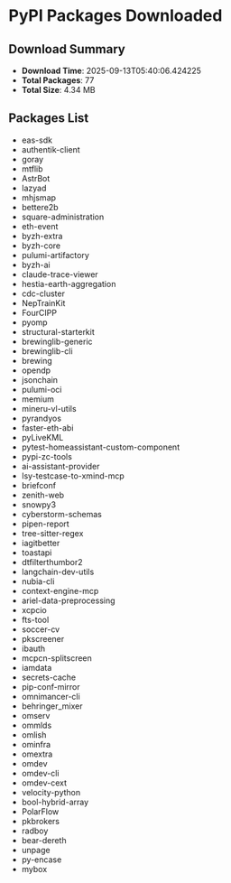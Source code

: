 # PyPI Packages Downloaded

## Download Summary
- **Download Time**: 2025-09-13T05:40:06.424225
- **Total Packages**: 77
- **Total Size**: 4.34 MB

## Packages List
- eas-sdk
- authentik-client
- goray
- mtflib
- AstrBot
- lazyad
- mhjsmap
- bettere2b
- square-administration
- eth-event
- byzh-extra
- byzh-core
- pulumi-artifactory
- byzh-ai
- claude-trace-viewer
- hestia-earth-aggregation
- cdc-cluster
- NepTrainKit
- FourCIPP
- pyomp
- structural-starterkit
- brewinglib-generic
- brewinglib-cli
- brewing
- opendp
- jsonchain
- pulumi-oci
- memium
- mineru-vl-utils
- pyrandyos
- faster-eth-abi
- pyLiveKML
- pytest-homeassistant-custom-component
- pypi-zc-tools
- ai-assistant-provider
- lsy-testcase-to-xmind-mcp
- briefconf
- zenith-web
- snowpy3
- cyberstorm-schemas
- pipen-report
- tree-sitter-regex
- iagitbetter
- toastapi
- dtfilterthumbor2
- langchain-dev-utils
- nubia-cli
- context-engine-mcp
- ariel-data-preprocessing
- xcpcio
- fts-tool
- soccer-cv
- pkscreener
- ibauth
- mcpcn-splitscreen
- iamdata
- secrets-cache
- pip-conf-mirror
- omnimancer-cli
- behringer_mixer
- omserv
- ommlds
- omlish
- ominfra
- omextra
- omdev
- omdev-cli
- omdev-cext
- velocity-python
- bool-hybrid-array
- PolarFlow
- pkbrokers
- radboy
- bear-dereth
- unpage
- py-encase
- mybox
